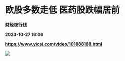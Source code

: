 # 欧股多数走低 医药股跌幅居前
**财经夜行线**

**2023-10-27 16:06**

**https://www.yicai.com/video/101888188.html**

![](http://imgcdn.yicai.com/vms-new/2023/10/935a48d4-448f-4841-a500-7750bba3b2f3_Tx1s.jpg)
